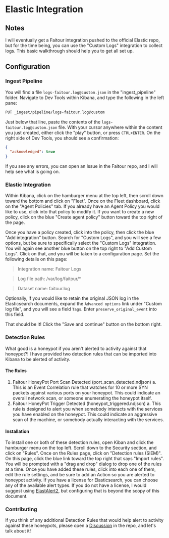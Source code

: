 # Elastic Integration

## Notes

I will eventually get a Faitour integration pushed to the official Elastic repo, but for the time being, you can use the "Custom Logs" integration to collect logs. This basic walkthrough should help you to get all set up.

## Configuration

### Ingest Pipeline

You will find a file `logs-faitour.log@custom.json` in the "ingest_pipeline" folder. Navigate to Dev Tools within Kibana, and type the following in the left pane:

```bash
PUT _ingest/pipeline/logs-faitour.log@custom
```

Just below that line, paste the contents of the `logs-faitour.log@custom.json` file. With your cursor anywhere within the content you just created, either click the "play" button, or press `CTRL+ENTER`. On the right side of Dev Tools, you should see a confirmation:

```json
{
  "acknowledged": true
}
```

If you see any errors, you can open an Issue in the Faitour repo, and I will help see what is going on. 

### Elastic Integration

Within Kibana, click on the hamburger menu at the top left, then scroll down toward the bottom and click on "Fleet". Once on the Fleet dashboard, click on the "Agent Policies" tab. If you already have an Agent Policy you would like to use, click into that policy to modify it. If you want to create a new policy, click on the blue "Create agent policy" button toward the top right of the page. 

Once you have a policy created, click into the policy, then click the blue "Add integration" button. Search for "Custom Logs", and you will see a few options, but be sure to specifically select the "Custom Logs" integration. You will again see another blue button on the top right to "Add Custom Logs". Click on that, and you will be taken to a configuration page. Set the following details on this page:

> Integration name: Faitour Logs

> Log file path: /var/log/faitour/*

> Dataset name: faitour.log

Optionally, if you would like to retain the original JSON log in the Elasticsearch documents, expand the `Advanced options` link under "Custom log file", and you will see a field `Tags`. Enter `preserve_original_event` into this field. 

That should be it! Click the "Save and continue" button on the bottom right. 

### Detection Rules

What good is a honeypot if you aren't alerted to activity against that honeypot?! I have provided two detection rules that can be imported into Kibana to be alerted of activity.

#### The Rules

1. Faitour HoneyPot Port Scan Detected (port_scan_detected.ndjson)
  a. This is an Event Correlation rule that watches for 10 or more SYN packets against various ports on your honeypot. This could indicate an overall network scan, or someone enumerating the honeypot itself. 
2. Faitour HoneyPot Trigger Detected (honeypot_triggered.ndjson)
  a. This rule is designed to alert you when somebody interacts with the services you have enabled on the honeypot. This could indicate an aggressive scan of the machine, or somebody actually interacting with the services.

#### Installation

To install one or both of these detection rules, open Kiban and click the hamburger menu on the top left. Scroll down to the Security section, and click on "Rules". Once on the Rules page, click on "Detection rules (SIEM)". On this page, click the blue link toward the top right that says "Import rules". You will be prompted with a "drag and drop" dialog to drop one of the rules at a time. Once you have added these rules, click into each one of them, edit the rule settings, and be sure to add an Action so you are alerted to honeypot activity. If you have a license for Elasticsearch, you can choose any of the available alert types. If you do not have a license, I would suggest using [ElastAlert2](https://github.com/jertel/elastalert2), but configuring that is beyond the scopy of this document.

### Contributing

If you think of any additional Detection Rules that would help alert to activity against these honeypots, please open a [Discussion](../../discussions) in the repo, and let's talk about it!
